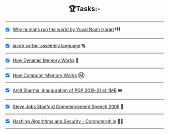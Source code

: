 
## <p align="center"> 🏆<b>Tasks:- </b> </p> 
----------------------------------------------------------------------------------------------------

- [x] [Why humans run the world by Yuval Noah Harari](https://www.youtube.com/watch?v=nzj7Wg4DAbs) 🕴🕴🕴

---------------------------------------------------------------------------------------------------------
- [x] [jacob sorber assembly language](https://www.youtube.com/watch?v=iYRl50gtprA) 🔠

-------------------------------------------------------------------------------------------------

- [x] [How Dynamic Memory Works](https://www.youtube.com/watch?v=0A1e8eceIsY) 📝

---------------------------------------------------------------------------------------------------
- [x] [How Computer Memory Works](https://www.youtube.com/watch?v=XETZoRYdtkw) Ⓜ

----------------------------------------------------------------------------------------

- [x] [Amit Sharma, inauguration of PGP 2019-21 at IIMB](https://www.youtube.com/watch?v=Rs7MarDeLmU) 🎟

-----------------------------------------------------------------------------------------------------------

- [x] [Steve Jobs Stanford Commencement Speech 2005](https://www.youtube.com/watch?v=D1R-jKKp3NA) 🍎
-----------------------------------------------------------------------------------------------------------

- [x] [Hashing Algorithms and Security - Computerphile](https://www.youtube.com/watch?v=b4b8ktEV4Bg) 👨‍💻
---------------------------------------------------------------------------------------------------------------



